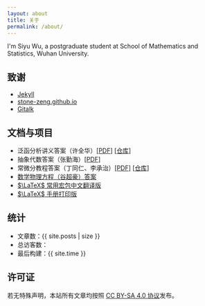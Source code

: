 ```yaml
---
layout: about
title: 关于
permalink: /about/
---
```


I'm Siyu Wu, a postgraduate student at School of Mathematics and Statistics, Wuhan University.

## 致谢

+ [Jekyll](https://jekyllrb.com/)
+ [stone-zeng.github.io](https://stone-zeng.github.io/)
+ [Gitalk](https://github.com/gitalk/gitalk)

## 文档与项目

+ 泛函分析讲义答案（许全华）[[PDF]](/PDFs/XQHsolution.pdf) [[仓库](https://github.com/SwitWu/FunctionalAnalysisXQHsolution)]
+ 抽象代数答案（张勤海）[[PDF]](/PDFs/ZQHsolution.pdf)
+ 常微分教程答案（丁同仁、李承治）[[PDF]](/PDFs/ODEsolution.pdf) [[仓库](https://github.com/SwitWu/ODE-DingTongren-Solutions)]
+ [数学物理方程（谷超豪）答案](https://github.com/SwitWu/mp-equation)
+ [$\LaTeX$ 常用宏包中文翻译版](https://github.com/SwitWu/LaTeX-packages-zh-cn)
+ [$\LaTeX$ 手册打印版](https://github.com/SwitWu/LaTeX-doc-print-version)



## 统计

- 文章数：{{ site.posts | size }}
- <span id="busuanzi_container_site_uv">总访客数：<span id="busuanzi_value_site_uv"></span></span>
- 最后构建：{{ site.time }}

## 许可证

若无特殊声明，本站所有文章均按照 [CC BY-SA 4.0 协议](https://creativecommons.org/licenses/by-sa/4.0/)发布。